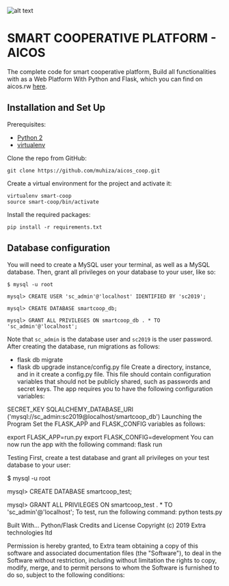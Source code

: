 ![alt text](http://178.128.19.71/static/new/images/final.png)

# SMART COOPERATIVE PLATFORM - AICOS
The complete code for smart cooperative platform, Build all functionalities with as a Web Platform With Python and Flask, which you can find on aicos.rw [here](http://www.aicos.rw/).

## Installation and Set Up
Prerequisites:

* [Python 2](https://www.python.org/)
* [virtualenv](https://virtualenv.pypa.io/en/latest/)

Clone the repo from GitHub:
```
git clone https://github.com/muhiza/aicos_coop.git
```

Create a virtual environment for the project and activate it:
```
virtualenv smart-coop
source smart-coop/bin/activate
```
Install the required packages:
```
pip install -r requirements.txt
```
## Database configuration
You will need to create a MySQL user your terminal, as well as a MySQL database. Then, grant all privileges on your database to your user, like so:
```
$ mysql -u root

mysql> CREATE USER 'sc_admin'@'localhost' IDENTIFIED BY 'sc2019';

mysql> CREATE DATABASE smartcoop_db;

mysql> GRANT ALL PRIVILEGES ON smartcoop_db . * TO 'sc_admin'@'localhost';
```
Note that ```sc_admin``` is the database user and ```sc2019``` is the user password. After creating the database, run migrations as follows:

* flask db migrate
* flask db upgrade
instance/config.py file
Create a directory, instance, and in it create a config.py file. This file should contain configuration variables that should not be publicly shared, such as passwords and secret keys. The app requires you to have the following configuration variables:

SECRET_KEY
SQLALCHEMY_DATABASE_URI ('mysql://sc_admin:sc2019@localhost/smartcoop_db')
Launching the Program
Set the FLASK_APP and FLASK_CONFIG variables as follows:

export FLASK_APP=run.py
export FLASK_CONFIG=development
You can now run the app with the following command: flask run

Testing
First, create a test database and grant all privileges on your test database to your user:

$ mysql -u root

mysql> CREATE DATABASE smartcoop_test;

mysql> GRANT ALL PRIVILEGES ON smartcoop_test . * TO 'sc_admin'@'localhost';
To test, run the following command: python tests.py

Built With...
Python/Flask
Credits and License
Copyright (c) 2019 Extra technologies ltd

Permission is hereby granted, to Extra team obtaining a copy of this software and associated documentation files (the "Software"), to deal in the Software without restriction, including without limitation the rights to copy, modify, merge, and to permit persons to whom the Software is furnished to do so, subject to the following conditions:
